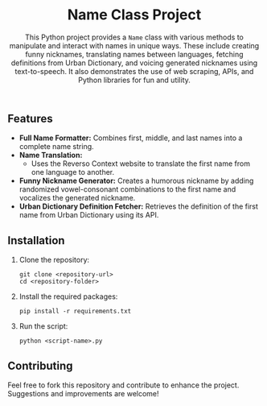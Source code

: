 <header>
        <h1>Name Class Project</h1>
        <p>
            This Python project provides a <code>Name</code> class with various methods to manipulate and interact with names in unique ways. These include creating funny nicknames, translating names between languages, fetching definitions from Urban Dictionary, and voicing generated nicknames using text-to-speech. It also demonstrates the use of web scraping, APIs, and Python libraries for fun and utility.
        </p>
    </header>

<section>
        <h2>Features</h2>
        <ul>
            <li>
                <strong>Full Name Formatter:</strong>
                Combines first, middle, and last names into a complete name string.
            </li>
            <li>
                <strong>Name Translation:</strong>
                <ul>
                    <li>Uses the Reverso Context website to translate the first name from one language to another.</li>
                </ul>
            </li>
            <li>
                <strong>Funny Nickname Generator:</strong>
                Creates a humorous nickname by adding randomized vowel-consonant combinations to the first name and vocalizes the generated nickname.
            </li>
            <li>
                <strong>Urban Dictionary Definition Fetcher:</strong>
                Retrieves the definition of the first name from Urban Dictionary using its API.
            </li>
        </ul>
    </section>
<section>
        <h2>Installation</h2>
        <ol>
            <li>Clone the repository:
                <pre><code>git clone &lt;repository-url&gt;
cd &lt;repository-folder&gt;</code></pre>
            </li>
            <li>Install the required packages:
                <pre><code>pip install -r requirements.txt</code></pre>
            </li>
            <li>Run the script:
                <pre><code>python &lt;script-name&gt;.py</code></pre>
            </li>
        </ol>
    </section>
<section>
        <h2>Contributing</h2>
        <p>
            Feel free to fork this repository and contribute to enhance the project. Suggestions and improvements are welcome!
        </p>
    </section>
